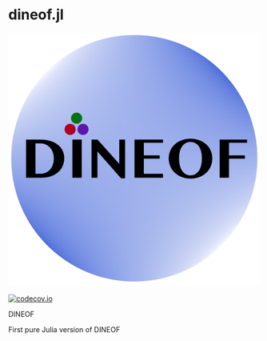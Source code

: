 # dineof.jl

<div align="center"> <img src="doc/src/assests/logo.png"></img></div>

[![codecov.io](http://codecov.io/github/jmbeckers/DINEOF.jl/coverage.svg?branch=master)](http://codecov.io/github/jmbeckers/DINEOF.jl?branch=master)

DINEOF

First pure Julia version of DINEOF
